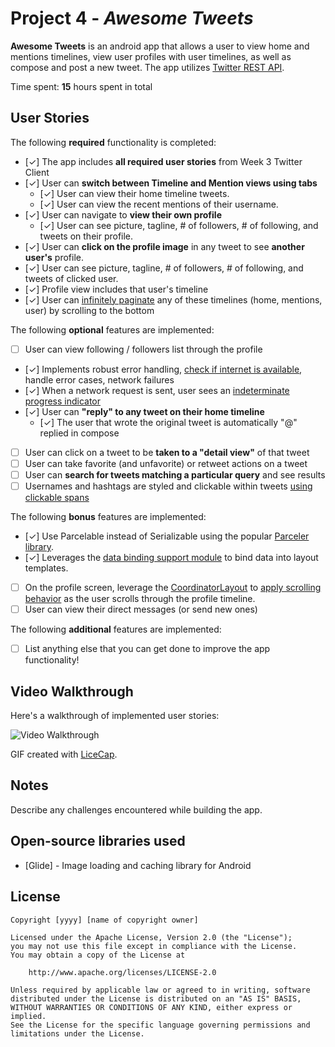 # Project 4 - *Awesome Tweets*

**Awesome Tweets** is an android app that allows a user to view home and mentions timelines, view user profiles with user timelines, as well as compose and post a new tweet. The app utilizes [Twitter REST API](https://dev.twitter.com/rest/public).

Time spent: **15** hours spent in total

## User Stories

The following **required** functionality is completed:

* [✓] The app includes **all required user stories** from Week 3 Twitter Client
* [✓] User can **switch between Timeline and Mention views using tabs**
  * [✓] User can view their home timeline tweets.
  * [✓] User can view the recent mentions of their username.
* [✓] User can navigate to **view their own profile**
  * [✓] User can see picture, tagline, # of followers, # of following, and tweets on their profile.
* [✓] User can **click on the profile image** in any tweet to see **another user's** profile.
 * [✓] User can see picture, tagline, # of followers, # of following, and tweets of clicked user.
 * [✓] Profile view includes that user's timeline
* [✓] User can [infinitely paginate](http://guides.codepath.com/android/Endless-Scrolling-with-AdapterViews-and-RecyclerView) any of these timelines (home, mentions, user) by scrolling to the bottom

The following **optional** features are implemented:

* [ ] User can view following / followers list through the profile
* [✓] Implements robust error handling, [check if internet is available](http://guides.codepath.com/android/Sending-and-Managing-Network-Requests#checking-for-network-connectivity), handle error cases, network failures
* [✓] When a network request is sent, user sees an [indeterminate progress indicator](http://guides.codepath.com/android/Handling-ProgressBars#progress-within-actionbar)
* [✓] User can **"reply" to any tweet on their home timeline**
  * [✓] The user that wrote the original tweet is automatically "@" replied in compose
* [ ] User can click on a tweet to be **taken to a "detail view"** of that tweet
 * [ ] User can take favorite (and unfavorite) or retweet actions on a tweet
* [ ] User can **search for tweets matching a particular query** and see results
* [ ] Usernames and hashtags are styled and clickable within tweets [using clickable spans](http://guides.codepath.com/android/Working-with-the-TextView#creating-clickable-styled-spans)

The following **bonus** features are implemented:

* [✓] Use Parcelable instead of Serializable using the popular [Parceler library](http://guides.codepath.com/android/Using-Parceler).
* [✓] Leverages the [data binding support module](http://guides.codepath.com/android/Applying-Data-Binding-for-Views) to bind data into layout templates.
* [ ] On the profile screen, leverage the [CoordinatorLayout](http://guides.codepath.com/android/Handling-Scrolls-with-CoordinatorLayout#responding-to-scroll-events) to [apply scrolling behavior](https://hackmd.io/s/SJyDOCgU) as the user scrolls through the profile timeline.
* [ ] User can view their direct messages (or send new ones)

The following **additional** features are implemented:

* [ ] List anything else that you can get done to improve the app functionality!

## Video Walkthrough

Here's a walkthrough of implemented user stories:

<img src='https://cloud.githubusercontent.com/assets/1209826/24595325/5ad44a0a-17ea-11e7-8eda-8237e7764199.gif' title='Video Walkthrough' width='' alt='Video Walkthrough' />

GIF created with [LiceCap](http://www.cockos.com/licecap/).

## Notes

Describe any challenges encountered while building the app.

## Open-source libraries used

- [Glide] - Image loading and caching library for Android

## License

    Copyright [yyyy] [name of copyright owner]

    Licensed under the Apache License, Version 2.0 (the "License");
    you may not use this file except in compliance with the License.
    You may obtain a copy of the License at

        http://www.apache.org/licenses/LICENSE-2.0

    Unless required by applicable law or agreed to in writing, software
    distributed under the License is distributed on an "AS IS" BASIS,
    WITHOUT WARRANTIES OR CONDITIONS OF ANY KIND, either express or implied.
    See the License for the specific language governing permissions and
    limitations under the License.